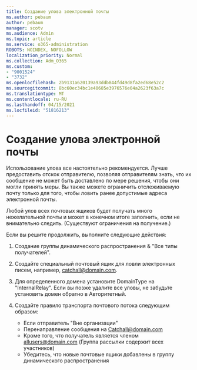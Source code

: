 ```yaml
---
title: Создание улова электронной почты
ms.author: pebaum
author: pebaum
manager: scotv
ms.audience: Admin
ms.topic: article
ms.service: o365-administration
ROBOTS: NOINDEX, NOFOLLOW
localization_priority: Normal
ms.collection: Adm_O365
ms.custom:
- "9001524"
- "3732"
ms.openlocfilehash: 2b9131a620139a93ddb844fd49d8fa2ed68e52c2
ms.sourcegitcommit: 8bc60ec34bc1e40685e3976576e04a2623f63a7c
ms.translationtype: MT
ms.contentlocale: ru-RU
ms.lasthandoff: 04/15/2021
ms.locfileid: "51816213"
---
```

# <a name="create-an-email-catch-all"></a>Создание улова электронной почты

Использование улова все настоятельно рекомендуется. Лучше предоставить отскок отправителю, позволяя отправителям знать, что их сообщение не может быть доставлено по мере решения, чтобы они могли принять меры. Вы также можете ограничить отслеживаемую почту только для того, чтобы ловить ранее допустимые адреса электронной почты. 

Любой улов всех почтовых ящиков будет получать много нежелательной почты и может в конечном итоге заполнить, если не внимательно следить. (Существуют ограничения на получение.) 

Если вы решите продолжить, выполните следующие действия:

1. Создание группы динамического распространения & "Все типы получателей".

2. Создайте специальный почтовый ящик для ловли электронных писем, например, catchall@domain.com.

3. Для определенного домена установите DomainType на "InternalRelay". Если вы позже удалите все уловы, не забудьте установить домен обратно в Авторитетный.

4. Создайте правило транспорта почтового потока следующим образом:

    - Если отправитель "Вне организации"
    - Перенаправление сообщения на Catchall@domain.com
    - Кроме того, что получатель является членом allusers@domain.com (Группа рассылки содержит всех участников)
    - Убедитесь, что новые почтовые ящики добавлены в группу динамического распространения
